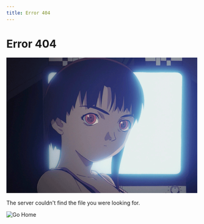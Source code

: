 ```yaml
---
title: Error 404
---
```


# Error 404

![Lain 404](./images/lain-404.gif)

The server couldn't find the file you were looking for.

![Go Home](/)
